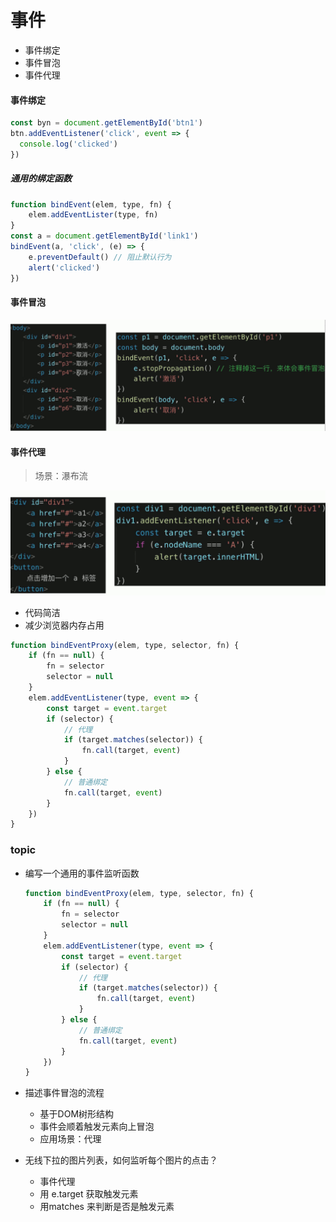 # 事件

- 事件绑定
- 事件冒泡
- 事件代理

#### 事件绑定

```js
const byn = document.getElementById('btn1')
btn.addEventListener('click', event => {
  console.log('clicked')
})
```

##### 通用的绑定函数

```js
function bindEvent(elem, type, fn) {
    elem.addEventLister(type, fn)
}
const a = document.getElementById('link1')
bindEvent(a, 'click', (e) => {
    e.preventDefault() // 阻止默认行为
    alert('clicked')
})
```

#### 事件冒泡

[![image-20210126095220086](https://github.com/tiantingrui/up_2021/raw/main/%E5%89%8D%E7%AB%AF%E9%9D%A2%E8%AF%95%E9%A2%98/javascript/img/image-20210126095220086.png)](https://github.com/tiantingrui/up_2021/blob/main/前端面试题/javascript/img/image-20210126095220086.png)

#### 事件代理

> 场景：瀑布流

[![image-20210126095337915](https://github.com/tiantingrui/up_2021/raw/main/%E5%89%8D%E7%AB%AF%E9%9D%A2%E8%AF%95%E9%A2%98/javascript/img/image-20210126095337915.png)](https://github.com/tiantingrui/up_2021/blob/main/前端面试题/javascript/img/image-20210126095337915.png)

- 代码简洁
- 减少浏览器内存占用

```js
function bindEventProxy(elem, type, selector, fn) {
    if (fn == null) {
        fn = selector
        selector = null
    }
    elem.addEventListener(type, event => {
        const target = event.target
        if (selector) {
            // 代理
            if (target.matches(selector)) {
                fn.call(target, event)
            }
        } else {
            // 普通绑定
            fn.call(target, event)
        }
    })
}
```

### topic

- 编写一个通用的事件监听函数

  ```js
  function bindEventProxy(elem, type, selector, fn) {
      if (fn == null) {
          fn = selector
          selector = null
      }
      elem.addEventListener(type, event => {
          const target = event.target
          if (selector) {
              // 代理
              if (target.matches(selector)) {
                  fn.call(target, event)
              }
          } else {
              // 普通绑定
              fn.call(target, event)
          }
      })
  }
  ```

- 描述事件冒泡的流程

  - 基于DOM树形结构
  - 事件会顺着触发元素向上冒泡
  - 应用场景：代理

- 无线下拉的图片列表，如何监听每个图片的点击？

  - 事件代理
  - 用 e.target 获取触发元素
  - 用matches 来判断是否是触发元素